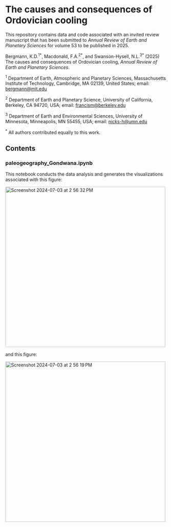 # The causes and consequences of Ordovician cooling

This repository contains data and code associated with an invited review manuscript that has been submitted to *Annual Review of Earth and Planetary Sciences* for volume 53 to be published in 2025.

Bergmann, K.D.<sup>1</sup><sup>\*</sup>, Macdonald, F.A.<sup>2</sup><sup>\*</sup>, and Swanson-Hysell, N.L.<sup>3</sup><sup>\*</sup> (2025) The causes and consequences of Ordovician cooling, *Annual Review of Earth and Planetary Sciences*.

<sup>1</sup> Department of Earth, Atmospheric and Planetary Sciences, Massachusetts Institute of Technology, Cambridge, MA 02139, United States; email: [bergmann@mit.edu](mailto:bergmann@mit.edu)

<sup>2</sup> Department of Earth and Planetary Science, University of California, Berkeley, CA 94720, USA; email: [francism@berkeley.edu](mailto:francism@berkeley.edu)

<sup>3</sup> Department of Earth and Environmental Sciences, University of Minnesota, Minneapolis, MN 55455, USA; email: [nicks-h@umn.edu](mailto:nicks-h@umn.edu)

<sup>\*</sup> All authors contributed equally to this work.

## Contents

### paleogeography_Gondwana.ipynb

This notebook conducts the data analysis and generates the visualizations associated with this figure:

<img width="500" alt="Screenshot 2024-07-03 at 2 56 32 PM" src="https://github.com/Swanson-Hysell-Group/2025_Ordovician_review/assets/4332322/8f85214f-dbcd-4215-bee9-65f3b44d2539">

and this figure:

<img width="500" alt="Screenshot 2024-07-03 at 2 56 19 PM" src="https://github.com/Swanson-Hysell-Group/2025_Ordovician_review/assets/4332322/3cce6d61-fc7e-480d-8388-adb1865f8435">
